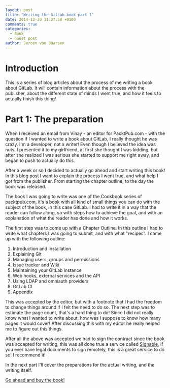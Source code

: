 ```yaml
---
layout: post
title: "Writing the GitLab book part 1"
date: 2014-12-30 11:27:58 +0100
comments: true
categories: 
  - Book
  - Guest post
author: Jeroen van Baarsen
---
```

# Introduction
This is a series of blog articles about the process of me writing a book about
GitLab. It will contain information about the process with the publisher, about
the different state of minds I went true, and how it feels to actually finish
this thing!

# Part 1: The preparation
When I received an email from Vinay - an editor for PacktPub.com - with the
question if I wanted to write a book about GitLab, I really thought he was
crazy. I'm a developer, not a writer! Even though I believed the idea was nuts,
I presented it to my girlfriend, at first she thought I was kidding, but after
she realized I was serious she started to support me right away, and began to
push to actually do this.

After a week or so I decided to actually go ahead and start writing this book!
In this blog post I want to explain the process I went true, and what help I got
from the publisher. From starting the chapter outline, to the day the book was
released.

The book I was going to write was one of the Cookbook series of packtpub.com,
it's a book with all kind of small things you can do with the subject of the
book, in this case GitLab. I had to write it in a way that the reader can
follow along, so with steps how to achieve the goal, and with an explanation
of what the reader has done and how it works.

The first step was to come up with a Chapter Outline. In this outline I had to
write what chapters I was going to submit, and with what "recipes". I came up
with the following outline:

1. Introduction and Installation
2. Explaining Git
3. Managing users, groups and permissions
4. Issue tracker and Wiki
5. Maintaining your GitLab instance
6. Web hooks, external services and the API
7. Using LDAP and omniauth providers
8. GitLab CI
9. Appendix

This was accepted by the editor, but with a footnote that I had the freedom to
change things around if I felt the need to do so. The next step was to estimate
the page count, that's a hard thing to do! Since I did not really know what I
wanted to write about, how was I suppose to know how many pages it would cover!
After discussing this with my editor he really helped me to figure out this
things.

After all the above was accepted we had to sign the contract since the book was
accepted for writing, this was all done true a service called
[Signable](http://www.signable.co.uk/), if you
ever have legal documents to sign remotely, this is a great service to do so! I
recommend it!

In the next part I'll cover the preparations for the actual writing, and the
writing itself. 

[Go ahead and buy the
book!](https://www.packtpub.com/application-development/gitlab-cookbook)
